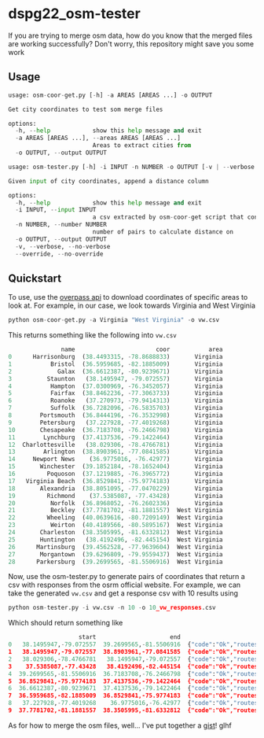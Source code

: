 # dspg22_osm-tester
If you are trying to merge osm data, how do you know that the merged files are working successfully? Don't worry, this repository might save you some work

Usage
---
```python
usage: osm-coor-get.py [-h] -a AREAS [AREAS ...] -o OUTPUT

Get city coordinates to test som merge files

options:
  -h, --help            show this help message and exit
  -a AREAS [AREAS ...], --areas AREAS [AREAS ...]
                        Areas to extract cities from
  -o OUTPUT, --output OUTPUT
```
```python
usage: osm-tester.py [-h] -i INPUT -n NUMBER -o OUTPUT [-v | --verbose | --no-verbose] [--override | --no-override]

Given input of city coordinates, append a distance column

options:
  -h, --help            show this help message and exit
  -i INPUT, --input INPUT
                        a csv extracted by osm-coor-get script that contains the city coordinates
  -n NUMBER, --number NUMBER
                        number of pairs to calculate distance on
  -o OUTPUT, --output OUTPUT
  -v, --verbose, --no-verbose
  --override, --no-override
  ```

Quickstart
---
To use, use the [overpass api](https://wiki.openstreetmap.org/wiki/Overpass_API) to download coordinates of specific areas to look at. For example, in our case, we look towards Virginia and West Virginia

```python
python osm-coor-get.py -a Virginia "West Virginia" -o vw.csv
```
This returns something like the following into ```vw.csv```
```python
               name                       coor           area
0      Harrisonburg  (38.4493315, -78.8688833)       Virginia
1           Bristol  (36.5959685, -82.1885009)       Virginia
2             Galax  (36.6612387, -80.9239671)       Virginia
3          Staunton   (38.1495947, -79.072557)       Virginia
4           Hampton  (37.0300969, -76.3452057)       Virginia
5           Fairfax  (38.8462236, -77.3063733)       Virginia
6           Roanoke   (37.270973, -79.9414313)       Virginia
7           Suffolk  (36.7282096, -76.5835703)       Virginia
8        Portsmouth  (36.8444196, -76.3532998)       Virginia
9        Petersburg   (37.227928, -77.4019268)       Virginia
10       Chesapeake  (36.7183708, -76.2466798)       Virginia
11        Lynchburg  (37.4137536, -79.1422464)       Virginia
12  Charlottesville   (38.029306, -78.4766781)       Virginia
13        Arlington  (38.8903961, -77.0841585)       Virginia
14     Newport News    (36.9775016, -76.42977)       Virginia
15       Winchester  (39.1852184, -78.1652404)       Virginia
16         Poquoson  (37.1219885, -76.3965772)       Virginia
17   Virginia Beach  (36.8529841, -75.9774183)       Virginia
18       Alexandria  (38.8051095, -77.0470229)       Virginia
19         Richmond    (37.5385087, -77.43428)       Virginia
20          Norfolk  (36.8968052, -76.2602336)       Virginia
21          Beckley  (37.7781702, -81.1881557)  West Virginia
22         Wheeling  (40.0639616, -80.7209149)  West Virginia
23          Weirton  (40.4189566, -80.5895167)  West Virginia
24       Charleston  (38.3505995, -81.6332812)  West Virginia
25       Huntington   (38.4192496, -82.445154)  West Virginia
26      Martinsburg  (39.4562528, -77.9639604)  West Virginia
27       Morgantown  (39.6296809, -79.9559437)  West Virginia
28      Parkersburg  (39.2699565, -81.5506916)  West Virginia
```

Now, use the osm-tester.py to generate pairs of coordinates that return a csv with responses from the osrm official website. For example, we can take the generated ```vw.csv``` and get a response csv with 10 results using
```python
python osm-tester.py -i vw.csv -n 10 -o 10_vw_responses.csv
```
Which should return something like
```python
                    start                     end                                           response
0   38.1495947,-79.072557  39.2699565,-81.5506916  {"code":"Ok","routes":[{"geometry":"hcyoEi}qvC...
1   38.1495947,-79.072557  38.8903961,-77.0841585  {"code":"Ok","routes":[{"geometry":"|dedLgyqpF...
2   38.029306,-78.4766781   38.1495947,-79.072557  {"code":"Ok","routes":[{"geometry":"|dedLgyqpF...
3    37.5385087,-77.43428   38.4192496,-82.445154  {"code":"Ok","routes":[{"geometry":"hcyoEi}qvC...
4  39.2699565,-81.5506916  36.7183708,-76.2466798  {"code":"Ok","routes":[{"geometry":"|hrsEqfayB...
5  36.8529841,-75.9774183  37.4137536,-79.1422464  {"code":"Ok","routes":[{"geometry":"|dedLgyqpF...
6  36.6612387,-80.9239671  37.4137536,-79.1422464  {"code":"Ok","routes":[{"geometry":"|hrsEqfayB...
7  36.5959685,-82.1885009  36.8529841,-75.9774183  {"code":"Ok","routes":[{"geometry":"|hrsEqfayB...
8   37.227928,-77.4019268    36.9775016,-76.42977  {"code":"Ok","routes":[{"geometry":"|dedLgyqpF...
9  37.7781702,-81.1881557  38.3505995,-81.6332812  {"code":"Ok","routes":[{"geometry":"bqc~L_lxzK...
```

As for how to merge the osm files, well... I've put together a [gist](https://gist.github.com/yaoeh/859cefaea7b61046d084ead1b3d104a1)! glhf
